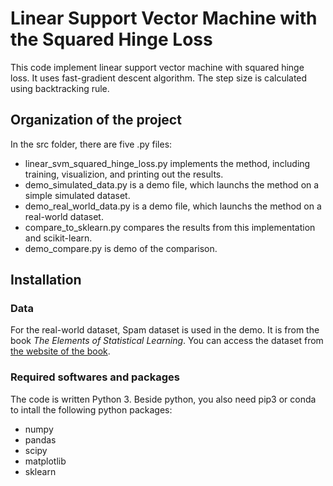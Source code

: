 # Linear Support Vector Machine with the Squared Hinge Loss

This code implement linear support vector machine with squared hinge loss. It uses fast-gradient descent algorithm. The step size is calculated using backtracking rule.

## Organization of the project
In the src folder, there are five .py files:

 - linear_svm_squared_hinge_loss.py implements the method, including training, visualizion, and printing out the results.
 - demo_simulated_data.py is a demo file, which launchs the method on a simple simulated dataset.
 - demo_real_world_data.py is a demo file, which launchs the method on a real-world dataset.
 - compare_to_sklearn.py compares the results from this implementation and scikit-learn.
 - demo_compare.py is demo of the comparison.


## Installation 

### Data
For the real-world dataset, Spam dataset is used in the demo. It is from the book *The Elements of Statistical Learning*. You can access the dataset from [the website of the book](https://statweb.stanford.edu/~tibs/ElemStatLearn/datasets).


### Required softwares and packages

The code is written Python 3. Beside python, you also need pip3 or conda to intall the following python packages:

- numpy
- pandas
- scipy
- matplotlib
- sklearn